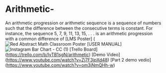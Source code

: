# Arithmetic-
An arithmetic progression or arithmetic sequence is a sequence of numbers such that the difference between the consecutive terms is constant. For instance, the sequence 5, 7, 9, 11, 13, 15, . . . is an arithmetic progression with a common difference of 
[LMS Poster] (![Red Abstract Math Classroom Poster](https://user-images.githubusercontent.com/96332734/148484263-1cb7a437-f0a4-4cf0-9b74-ef306bff24fe.png)
[USER MANUAL] ![Instagram Bar Chart - CC (1)](https://user-images.githubusercontent.com/96332734/148500025-34c04672-882d-4b80-a68d-65257e100cd1.png)
[Trello Board] (https://trello.com/b/IyTB1sgN/arithmetic) 
[Demo Video] (https://www.youtube.com/watch?v=Zj7F3jpXd48)
[Part 2 demo vedio] (https://www.youtube.com/watch?v=om3jNmQHh-w)  
 
